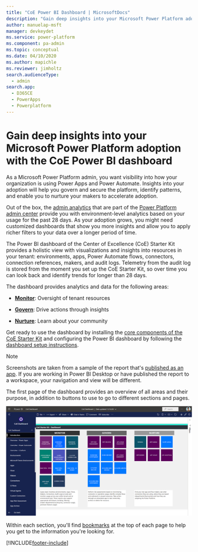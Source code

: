 ```yaml
---
title: "CoE Power BI Dashboard | MicrosoftDocs"
description: "Gain deep insights into your Microsoft Power Platform adoption with the CoE Power BI dashboard"
author: manuelap-msft
manager: devkeydet
ms.service: power-platform
ms.component: pa-admin
ms.topic: conceptual
ms.date: 04/10/2020
ms.author: mapichle
ms.reviewer: jimholtz
search.audienceType: 
  - admin
search.app: 
  - D365CE
  - PowerApps
  - Powerplatform
---
```

# Gain deep insights into your Microsoft Power Platform adoption with the CoE Power BI dashboard

As a Microsoft Power Platform admin, you want visibility into how your organization is using Power Apps and Power Automate. Insights into your adoption will help you govern and secure the platform, identify patterns, and enable you to nurture your makers to accelerate adoption.

Out of the box, the [admin analytics](https://docs.microsoft.com/power-platform/admin/analytics-powerapps) that are part of the [Power Platform admin center](https://aka.ms/ppac) provide you with environment-level analytics based on your usage for the past 28 days. As your adoption grows, you might need customized dashboards that show you more insights and allow you to apply richer filters to your data over a longer period of time.

The Power BI dashboard of the Center of Excellence (CoE) Starter Kit provides a holistic view with visualizations and insights into resources in your tenant: environments, apps, Power Automate flows, connectors, connection references, makers, and audit logs. Telemetry from the audit log is stored from the moment you set up the CoE Starter Kit, so over time you can look back and identify trends for longer than 28 days.

The dashboard provides analytics and data for the following areas:

- [**Monitor**](power-bi-monitor.md): Oversight of tenant resources

- [**Govern**](power-bi-govern.md): Drive actions through insights

- [**Nurture**](power-bi-nurture.md): Learn about your community

Get ready to use the dashboard by installing the [core components of the CoE Starter Kit](setup-core-components.md) and configuring the Power BI dashboard by following the [dashboard setup instructions](setup-powerbi.md).

>[!NOTE]
>Screenshots are taken from a sample of the report that's [published as an app](https://docs.microsoft.com/power-bi/collaborate-share/service-create-distribute-apps). If you are working in Power BI Desktop or have published the report to a workspace, your navigation and view will be different.

The first page of the dashboard provides an overview of all areas and their purpose, in addition to buttons to use to go to different sections and pages.

![Power BI dashboard overview](media/pb-1.png "Power BI dashboard overview")

Within each section, you'll find [bookmarks](https://docs.microsoft.com/power-bi/desktop-bookmarks) at the top of each page to help you get to the information you're looking for.


[!INCLUDE[footer-include](../../includes/footer-banner.md)]
